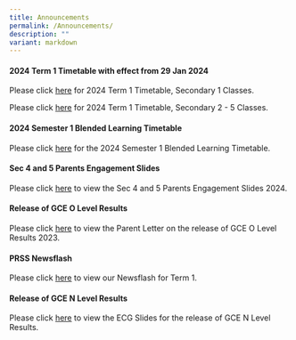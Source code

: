 ```yaml
---
title: Announcements
permalink: /Announcements/
description: ""
variant: markdown
---
```

#### 2024 Term 1 Timetable with effect from 29 Jan 2024

Please click [here](/files/Term_1_TT_wef_29_Jan_for_S1.pdf) for 2024 Term 1 Timetable, Secondary 1 Classes.

Please click [here](/files/Term_1_TT_wef_29_Jan_for_S2___5.pdf) for 2024 Term 1 Timetable, Secondary 2 - 5 Classes.

#### 2024 Semester 1 Blended Learning Timetable

Please click [here](/files/2024_SEM1_BL_TT_V1_Classes.pdf) for the 2024 Semester 1 Blended Learning Timetable.


#### Sec 4 and 5 Parents Engagement Slides

Please click [here](/files/Information%20for%20Parents/Sec_4_and_5_Parents_Engagement_2024.pdf) to view the Sec 4 and 5 Parents Engagement Slides 2024.

#### Release of GCE O Level Results
Please click [here](/files/Announcements/Letter_to_parents_on_release_of_GCE_O_Level_Results_2023__Combined_.pdf) to view the Parent Letter on the release of GCE O Level Results 2023.



#### PRSS Newsflash

Please click [here](/useful-links/PRSS-Newsflash/) to view our Newsflash for Term 1.

#### Release of GCE N Level Results

Please click [here](/files/Announcements/2023/Release_of_GCE_N_Level_Results_2023_Admin_ECG_Slides_for_Sch_Website.pdf) to view the ECG Slides for the release of GCE N Level Results.